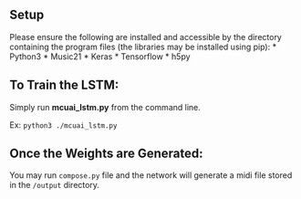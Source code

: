 ## Setup

Please ensure the following are installed and accessible by the directory containing the program files (the libraries may be installed using pip):
    * Python3
    * Music21
    * Keras
    * Tensorflow
    * h5py
    
## To Train the LSTM:

Simply run **mcuai_lstm.py** from the command line.

Ex:
    `python3 ./mcuai_lstm.py`
    
## Once the Weights are Generated:

You may run `compose.py` file and the network will generate a midi file stored in the `/output` directory.
